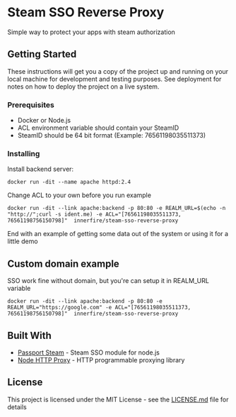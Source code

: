 # Steam SSO Reverse Proxy
Simple way to protect your apps with steam authorization

## Getting Started

These instructions will get you a copy of the project up and running on your local machine for development and testing purposes. See deployment for notes on how to deploy the project on a live system.

### Prerequisites

  * Docker or Node.js
  * ACL environment variable should contain your SteamID
  * SteamID should be 64 bit format (Example: 76561198035511373)

### Installing

Install backend server:

```
docker run -dit --name apache httpd:2.4
```

Change ACL to your own before you run example

```
docker run -dit --link apache:backend -p 80:80 -e REALM_URL=$(echo -n "http://";curl -s ident.me) -e ACL="[76561198035511373, 76561198756150798]"  innerfire/steam-sso-reverse-proxy
```

End with an example of getting some data out of the system or using it for a little demo

## Custom domain example
SSO work fine without domain, but you're can setup it in REALM_URL variable

```
docker run -dit --link apache:backend -p 80:80 -e REALM_URL="https://google.com" -e ACL="[76561198035511373, 76561198756150798]"  innerfire/steam-sso-reverse-proxy
```

## Built With

* [Passport Steam](https://github.com/liamcurry/passport-steam) - Steam SSO module for node.js
* [Node HTTP Proxy](https://github.com/nodejitsu/node-http-proxy) - HTTP programmable proxying library

## License

This project is licensed under the MIT License - see the [LICENSE.md](LICENSE.md) file for details
